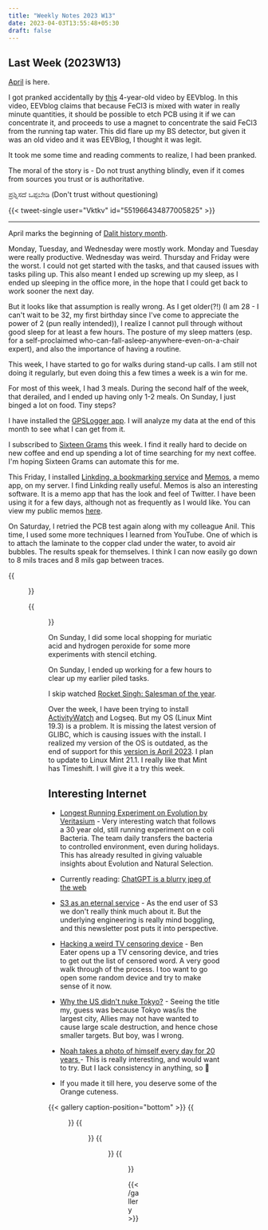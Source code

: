 ```yaml
---
title: "Weekly Notes 2023 W13"
date: 2023-04-03T13:55:48+05:30
draft: false
---
```


## Last Week (2023W13)

[April](https://www.youtube.com/watch?v=dQw4w9WgXcQ) is here.

I got pranked accidentally by [this](https://www.youtube.com/watch?v=nGL8X8FS4eQ&ab_channel=EEVblog) 4-year-old video by EEVblog. In this video, EEVblog claims that because FeCl3 is mixed with water in really minute quantities, it should be possible to etch PCB using it if we can concentrate it, and proceeds to use a magnet to concentrate the said FeCl3 from the running tap water. This did flare up my BS detector, but given it was an old video and it was EEVBlog, I thought it was legit.

It took me some time and reading comments to realize, I had been pranked.

The moral of the story is - Do not trust anything blindly, even if it comes from sources you trust or is authoritative.

ಪ್ರಶ್ನಿಸದೆ ಒಪ್ಪಬೇಡಿ (Don't trust without questioning)

{{< tweet-single user="Vktkv" id="551966434877005825" >}}

---

April marks the beginning of [Dalit history month](https://en.wikipedia.org/wiki/Dalit_History_Month).

Monday, Tuesday, and Wednesday were mostly work.
Monday and Tuesday were really productive. Wednesday was weird. Thursday and Friday were the worst. I could not get started with the tasks, and that caused issues with tasks piling up.
This also meant I ended up screwing up my sleep, as I ended up sleeping in the office more, in the hope that I could get back to work sooner the next day.

But it looks like that assumption is really wrong. As I get older(?!) (I am 28 - I can't wait to be 32, my first birthday since I've come to appreciate the power of 2 (pun really intended)), I realize I cannot pull through without good sleep for at least a few hours. The posture of my sleep matters (esp. for a self-proclaimed who-can-fall-asleep-anywhere-even-on-a-chair expert), and also the importance of having a routine.

This week, I have started to go for walks during stand-up calls. I am still not doing it regularly, but even doing this a few times a week is a win for me.

For most of this week, I had 3 meals. During the second half of the week, that derailed, and I ended up having only 1-2 meals. On Sunday, I just binged a lot on food. Tiny steps?

I have installed the [GPSLogger app](https://gpslogger.app/). I will analyze my data at the end of this month to see what I can get from it.

I subscribed to [Sixteen Grams](https://sixteengrams.com/) this week. I find it really hard to decide on new coffee and end up spending a lot of time searching for my next coffee. I'm hoping Sixteen Grams can automate this for me.

This Friday, I installed [Linkding, a bookmarking service](https://github.com/sissbruecker/linkding) and [Memos](https://usememos.com/), a memo app, on my server. I find Linkding really useful. Memos is also an interesting software. It is a memo app that has the look and feel of Twitter. I have been using it for a few days, although not as frequently as I would like. You can view my public memos [here](https://memo.kernelanxiety.dev/).

On Saturday, I retried the PCB test again along with my colleague Anil. This time, I used some more techniques I learned from YouTube. One of which is to attach the laminate to the copper clad under the water, to avoid air bubbles. The results speak for themselves. I think I can now easily go down to 8 mils traces and 8 mils gap between traces.

{{<figure src="/images/Weekly-Notes-2023-w12/pcb1.jpeg" caption="PCB I made last week" width="400px">}}

{{<figure src="/images/Weekly-Notes-2023-w13/pcbv2.jpeg" caption="PCB I made this week" width="400px">}}

On Sunday, I did some local shopping for muriatic acid and hydrogen peroxide for some more experiments with stencil etching.

On Sunday, I ended up working for a few hours to clear up my earlier piled tasks.

I skip watched [Rocket Singh: Salesman of the year](https://en.wikipedia.org/wiki/Rocket_Singh:_Salesman_of_the_Year).

Over the week, I have been trying to install [ActivityWatch](https://activitywatch.net/) and Logseq. But my OS (Linux Mint 19.3) is a problem. It is missing the latest version of GLIBC, which is causing issues with the install. I realized my version of the OS is outdated, as the end of support for this [version is April 2023](https://en.wikipedia.org/wiki/Linux_Mint#Releases). I plan to update to Linux Mint 21.1. I really like that Mint has Timeshift. I will give it a try this week.

## Interesting Internet

- [Longest Running Experiment on Evolution by Veritasium](https://www.youtube.com/watch?v=w4sLAQvEH-M&ab_channel=Veritasium) - Very interesting watch that follows a 30 year old, still running experiment on e coli Bacteria. The team daily transfers the bacteria to controlled environment, even during holidays. This has already resulted in giving valuable insights about Evolution and Natural Selection.

- Currently reading: [ChatGPT is a blurry jpeg of the web](https://www.newyorker.com/tech/annals-of-technology/chatgpt-is-a-blurry-jpeg-of-the-web)

- [S3 as an eternal service](https://www.lastweekinaws.com/blog/s3-as-an-eternal-service/) - As the end user of S3 we don't really think much about it. But the underlying engineering is really mind boggling, and this newsletter post puts it into perspective.

- [Hacking a weird TV censoring device](https://www.youtube.com/watch?v=a6EWIh2D1NQ) - Ben Eater opens up a TV censoring device, and tries to get out the list of censored word. A very good walk through of the process. I too want to go open some random device and try to make sense of it now.

- [Why the US didn't nuke Tokyo?](https://www.youtube.com/watch?v=Pa_NpZszBqE&ab_channel=ThePresentPast) - Seeing the title my, guess was because Tokyo was/is the largest city, Allies may not have wanted to cause large scale destruction, and hence chose smaller targets. But boy, was I wrong.

- [ Noah takes a photo of himself every day for 20 years ](https://www.youtube.com/watch?v=wAIZ36GI4p8&ab_channel=NoahKalina) - This is really interesting, and would want to try. But I lack consistency in anything, so 🤷

- If you made it till here, you deserve some of the Orange cuteness.

{{< gallery caption-position="bottom"  >}}
{{<figure src="/images/Weekly-Notes-2023-w13/orange1.jpeg" caption="Boxed" >}}
{{<figure src="/images/Weekly-Notes-2023-w13/orange2.jpeg" caption="mi casa es tu casa" >}}
{{<figure src="/images/Weekly-Notes-2023-w13/orange3.jpeg" caption="Fang-shui" >}}
{{<figure src="/images/Weekly-Notes-2023-w13/orange4.jpeg" caption="Who has more fur? Rohit/Orange?" >}}

{{< /gallery >}}

